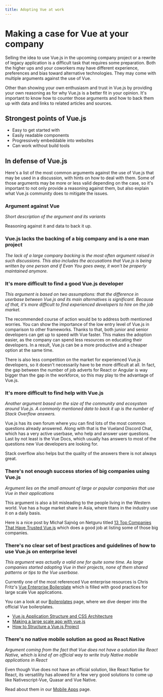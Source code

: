 ```yaml
---
title: Adopting Vue at work
---
```


# Making a case for Vue at your company

Selling the idea to use Vue.js in the upcoming company project or a rewrite of legacy application is a difficult task that requires some preparation. Both the higher ups and your coworkers may have different experience, preferences and bias toward alternative technologies. They may come with multiple arguments against the use of Vue. 

Other than showing your own enthusiasm and trust in Vue.js by providing your own reasoning as for why Vue.js is a better fit in your opinion. It's important to know how to counter those arguments and how to back them up with data and links to related articles and sources.

## Strongest points of Vue.js

  - Easy to get started with
  - Easily readable components
  - Progressively embeddable into websites
  - Can work without build tools

## In defense of Vue.js

Here's a list of the most common arguments against the use of Vue.js that may be used in a discussion, with hints on how to deal with them. Some of those arguments may be more or less valid depending on the case, so it's important to not only provide a reasoning against them, but also explain what Vue.js community does to mitigate the issues.

### Argument against Vue

*Short description of the argument and its variants*

Reasoning against it and data to back it up. 

### Vue.js lacks the backing of a big company and is a one man project

*The lack of a large company backing is the most often argument raised in such discussions. This also includes the accusations that Vue.js is being written by one person and if Evan You goes away, it won't be properly maintained anymore.*

### It's more difficult to find a good Vue.js developer

*This argument is based on two assumptions: that the difference in userbase between Vue.js and its main alternatives is significant. Because of that, it's more difficult to find experienced developers to hire on the job market.*

The recommended course of action would be to address both mentioned worries. You can show the importance of the low entry level of Vue.js in comparison to other frameworks. Thanks to that, both junior and senior developers can get up to speed with Vue faster. This makes the adoption easier, as the company can spend less resources on educating their developers. In a result, Vue.js can be a more productive and a cheaper option at the same time.

There is also less competition on the market for experienced Vue.js developers, so it doesn't necessarily have to be more difficult at all. In fact, the gap between the number of job adverts for React or Angular is way bigger than the gap in the workforce, so this may play to the advantage of Vue.js.

### It's more difficult to find help with Vue.js

*Another argument based on the size of the community and ecosystem around Vue.js. A commonly mentioned data to back it up is the number of Stack Overflow answers.*

Vue.js has its own forum where you can find lots of the most common questions already answered. Along with that is the Vueland Discord Chat, which has a very active userbase, who help and answer user questions. Last by not least is the Vue Docs, which usually has answers to most of the questions new Vue developers are looking for.
 
 Stack overflow also helps but the quality of the answers there is not always great.

### There's not enough success stories of big companies using Vue.js

*Argument lies on the small amount of large or popular companies that use Vue in their applications*

This argument is also a bit misleading to the people living in the Western world. Vue has a huge market share in Asia, where titans in the industry use it on a daily basis.

Here is a nice post by Michał Sajnóg on Netguru titled [13 Top Companies That Have Trusted Vue.js](https://www.netguru.com/blog/13-top-companies-that-have-trusted-vue.js-examples-of-applications) which does a good job at listing some of those big companies.

### There's no clear set of best practices and guidelines of how to use Vue.js on enterprise level

*This argument was actually a valid one for quite some time. As large companies started adopting Vue in their projects, none of them shared patterns or tips to the Vue userbase.*

Currently one of the most referenced Vue enterprise resources is Chris Fritz's [Vue Enterprise Boilerplate](https://github.com/chrisvfritz/vue-enterprise-boilerplate/) which is filled with good practices for large scale Vue applications.

You can a look at our [Boilerplates](../ecosystem/boilerplates.md) page, where we dive deeper into the official Vue boilerplates.

<useful-links>
<useful-links-section title="Tutorials">

* [Vue.js Application Structure and CSS Architecture](https://markus.oberlehner.net/blog/vue-application-structure-and-css-architecture/)
* [Making a large scale app with vue.js](https://medium.com/@stephane.souron/making-a-large-scale-app-with-vue-js-part-1-modularize-your-store-bf9066436502)
* [How to Structure a Vue.js Project](https://itnext.io/how-to-structure-a-vue-js-project-29e4ddc1aeeb)

</useful-links-section>
</useful-links>

### There's no native mobile solution as good as React Native

*Argument coming from the fact that Vue does not have a solution like React Native, which is kind of an official way to write truly Native mobile applications in React*

Even though Vue does not have an official solution, like React Native for React, its versatility has allowed for a few very good solutions to come up like Nativescript-Vue, Quasar and Vue Native.

Read about them in our [Mobile Apps](../ecosystem/mobile-apps.md) page.
